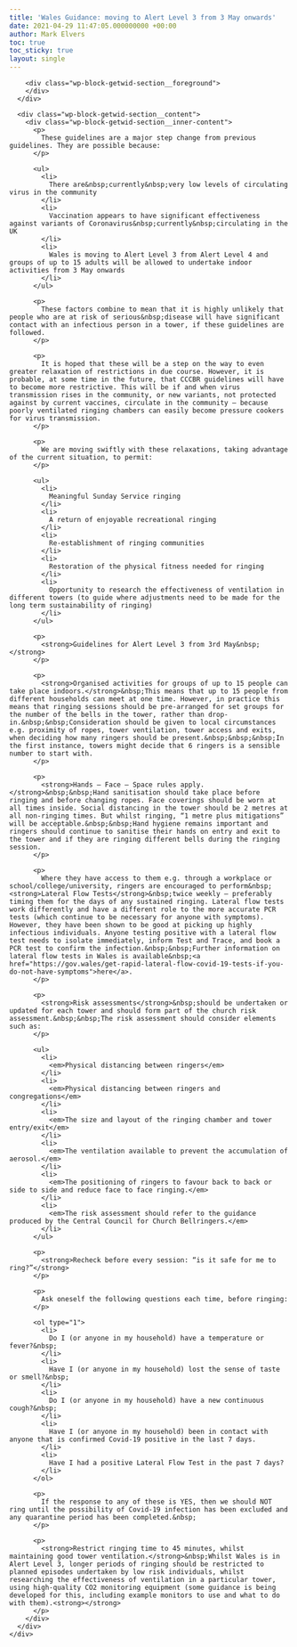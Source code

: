 ```yaml
---
title: 'Wales Guidance: moving to Alert Level 3 from 3 May onwards'
date: 2021-04-29 11:47:05.000000000 +00:00
author: Mark Elvers
toc: true
toc_sticky: true
layout: single
---
```

<div class="wp-block-getwid-section">
  <div class="wp-block-getwid-section__wrapper">
    <div class="wp-block-getwid-section__inner-wrapper">
      <div class="wp-block-getwid-section__background-holder">
        <div class="wp-block-getwid-section__background">
        </div>
        
        <div class="wp-block-getwid-section__foreground">
        </div>
      </div>
      
      <div class="wp-block-getwid-section__content">
        <div class="wp-block-getwid-section__inner-content">
          <p>
            These guidelines are a major step change from previous guidelines. They are possible because:
          </p>
          
          <ul>
            <li>
              There are&nbsp;currently&nbsp;very low levels of circulating virus in the community
            </li>
            <li>
              Vaccination appears to have significant effectiveness against variants of Coronavirus&nbsp;currently&nbsp;circulating in the UK
            </li>
            <li>
              Wales is moving to Alert Level 3 from Alert Level 4 and groups of up to 15 adults will be allowed to undertake indoor activities from 3 May onwards
            </li>
          </ul>
          
          <p>
            These factors combine to mean that it is highly unlikely that people who are at risk of serious&nbsp;disease will have significant contact with an infectious person in a tower, if these guidelines are followed.
          </p>
          
          <p>
            It is hoped that these will be a step on the way to even greater relaxation of restrictions in due course. However, it is probable, at some time in the future, that CCCBR guidelines will have to become more restrictive. This will be if and when virus transmission rises in the community, or new variants, not protected against by current vaccines, circulate in the community – because poorly ventilated ringing chambers can easily become pressure cookers for virus transmission.
          </p>
          
          <p>
            We are moving swiftly with these relaxations, taking advantage of the current situation, to permit:
          </p>
          
          <ul>
            <li>
              Meaningful Sunday Service ringing
            </li>
            <li>
              A return of enjoyable recreational ringing
            </li>
            <li>
              Re-establishment of ringing communities
            </li>
            <li>
              Restoration of the physical fitness needed for ringing
            </li>
            <li>
              Opportunity to research the effectiveness of ventilation in different towers (to guide where adjustments need to be made for the long term sustainability of ringing)
            </li>
          </ul>
          
          <p>
            <strong>Guidelines for Alert Level 3 from 3rd May&nbsp;</strong>
          </p>
          
          <p>
            <strong>Organised activities for groups of up to 15 people can take place indoors.</strong>&nbsp;This means that up to 15 people from different households can meet at one time. However, in practice this means that ringing sessions should be pre-arranged for set groups for the number of the bells in the tower, rather than drop-in.&nbsp;&nbsp;Consideration should be given to local circumstances e.g. proximity of ropes, tower ventilation, tower access and exits, when deciding how many ringers should be present.&nbsp;&nbsp;&nbsp;In the first instance, towers might decide that 6 ringers is a sensible number to start with.
          </p>
          
          <p>
            <strong>Hands – Face – Space rules apply.</strong>&nbsp;&nbsp;Hand sanitisation should take place before ringing and before changing ropes. Face coverings should be worn at all times inside. Social distancing in the tower should be 2 metres at all non-ringing times. But whilst ringing, “1 metre plus mitigations” will be acceptable.&nbsp;&nbsp;Hand hygiene remains important and ringers should continue to sanitise their hands on entry and exit to the tower and if they are ringing different bells during the ringing session.
          </p>
          
          <p>
            Where they have access to them e.g. through a workplace or school/college/university, ringers are encouraged to perform&nbsp;<strong>Lateral Flow Tests</strong>&nbsp;twice weekly – preferably timing them for the days of any sustained ringing. Lateral flow tests work differently and have a different role to the more accurate PCR tests (which continue to be necessary for anyone with symptoms). However, they have been shown to be good at picking up highly infectious individuals. Anyone testing positive with a lateral flow test needs to isolate immediately, inform Test and Trace, and book a PCR test to confirm the infection.&nbsp;&nbsp;Further information on lateral flow tests in Wales is available&nbsp;<a href="https://gov.wales/get-rapid-lateral-flow-covid-19-tests-if-you-do-not-have-symptoms">here</a>.
          </p>
          
          <p>
            <strong>Risk assessments</strong>&nbsp;should be undertaken or updated for each tower and should form part of the church risk assessment.&nbsp;&nbsp;The risk assessment should consider elements such as:
          </p>
          
          <ul>
            <li>
              <em>Physical distancing between ringers</em>
            </li>
            <li>
              <em>Physical distancing between ringers and congregations</em>
            </li>
            <li>
              <em>The size and layout of the ringing chamber and tower entry/exit</em>
            </li>
            <li>
              <em>The ventilation available to prevent the accumulation of aerosol.</em>
            </li>
            <li>
              <em>The positioning of ringers to favour back to back or side to side and reduce face to face ringing.</em>
            </li>
            <li>
              <em>The risk assessment should refer to the guidance produced by the Central Council for Church Bellringers.</em>
            </li>
          </ul>
          
          <p>
            <strong>Recheck before every session: “is it safe for me to ring?”</strong>
          </p>
          
          <p>
            Ask oneself the following questions each time, before ringing:
          </p>
          
          <ol type="1">
            <li>
              Do I (or anyone in my household) have a temperature or fever?&nbsp;
            </li>
            <li>
              Have I (or anyone in my household) lost the sense of taste or smell?&nbsp;
            </li>
            <li>
              Do I (or anyone in my household) have a new continuous cough?&nbsp;
            </li>
            <li>
              Have I (or anyone in my household) been in contact with anyone that is confirmed Covid-19 positive in the last 7 days.
            </li>
            <li>
              Have I had a positive Lateral Flow Test in the past 7 days?
            </li>
          </ol>
          
          <p>
            If the response to any of these is YES, then we should NOT ring until the possibility of Covid-19 infection has been excluded and any quarantine period has been completed.&nbsp;
          </p>
          
          <p>
            <strong>Restrict ringing time to 45 minutes, whilst maintaining good tower ventilation.</strong>&nbsp;Whilst Wales is in Alert Level 3, longer periods of ringing should be restricted to planned episodes undertaken by low risk individuals, whilst researching the effectiveness of ventilation in a particular tower, using high­-quality CO2 monitoring equipment (some guidance is being developed for this, including example monitors to use and what to do with them).<strong></strong>
          </p>
        </div>
      </div>
    </div>
  </div>
</div>
